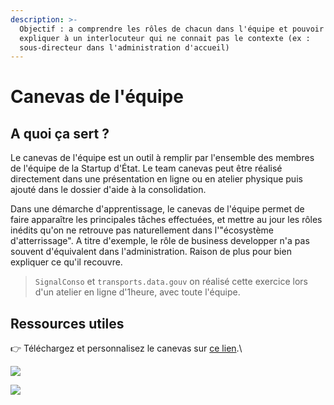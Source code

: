 ```yaml
---
description: >-
  Objectif : a comprendre les rôles de chacun dans l'équipe et pouvoir les
  expliquer à un interlocuteur qui ne connait pas le contexte (ex :
  sous-directeur dans l'administration d'accueil)
---
```


# Canevas de l'équipe

## A quoi ça sert ?  <a href="a-quoi-ca-sert" id="a-quoi-ca-sert"></a>

Le canevas de l'équipe est un outil à remplir par l'ensemble des membres de l'équipe de la Startup d'État. Le team canevas peut être réalisé directement dans une présentation en ligne ou en atelier physique puis ajouté dans le dossier d'aide à la consolidation.

Dans une démarche d'apprentissage, le canevas de l'équipe permet de faire apparaître les principales tâches effectuées, et mettre au jour les rôles inédits qu'on ne retrouve pas naturellement dans l'"écosystème d'atterrissage". A titre d'exemple, le rôle de business developper n'a pas souvent d'équivalent dans l'administration. Raison de plus pour bien expliquer ce qu'il recouvre.

>  `SignalConso` et `transports.data.gouv` on réalisé cette exercice lors d'un atelier en ligne d'1heure, avec toute l'équipe.

## Ressources utiles <a href="ressources-utiles" id="ressources-utiles"></a>

👉 Téléchargez et personnalisez le canevas sur [ce lien](https://docs.google.com/presentation/d/1u-o3BZtFt6us2jHkuHXO7L1pbdQg23NIMHjRH-FJqb0/edit#slide=id.g76db572d06\_0\_0).\


![](https://gblobscdn.gitbook.com/assets%2F-M64OgkOBeDbmpRT4OT2%2F-MWczqRAELIM3CHXOg6I%2F-MWd-LtvIHURJgeZ7E9w%2F2000px-Team_Canvas_Basic-v08\_fr.png?alt=media\&token=f254f203-e4a2-423c-997f-ba8ed87c1c8d)

![](https://gblobscdn.gitbook.com/assets%2F-M64OgkOBeDbmpRT4OT2%2F-M9ZMXxy\_4PmOjtsre13%2F-M9ZORfavNR_FayMSzjJ%2FCapture%20d%E2%80%99e%CC%81cran%202020-06-11%20a%CC%80%2019.19.36.png?alt=media\&token=a5ed7769-856e-4b39-b3a7-ac4223fb7055)
